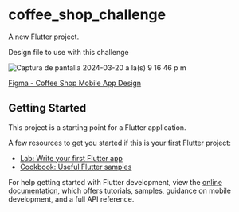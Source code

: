 # coffee_shop_challenge

A new Flutter project.

Design file to use with this challenge

![Captura de pantalla 2024-03-20 a la(s) 9 16 46 p m](https://github.com/orbi-payments/coffee-shop-challenge/assets/4285266/ede742b6-939b-4f4f-b5e4-a75091a6bf69)

[Figma - Coffee Shop Mobile App Design](https://www.figma.com/community/file/1116708627748807811)

## Getting Started

This project is a starting point for a Flutter application.

A few resources to get you started if this is your first Flutter project:

- [Lab: Write your first Flutter app](https://docs.flutter.dev/get-started/codelab)
- [Cookbook: Useful Flutter samples](https://docs.flutter.dev/cookbook)

For help getting started with Flutter development, view the
[online documentation](https://docs.flutter.dev/), which offers tutorials,
samples, guidance on mobile development, and a full API reference.
